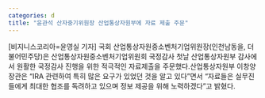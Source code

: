 ```yaml
---
categories: d
title: "윤관석 산자중기위원장 산업통상자원부에 자료 제출 주문"
---
```

[비지니스코리아=윤영실 기자] 국회 산업통상자원중소벤처기업위원장(인천남동을, 더불어민주당)은 산업통상자원중소벤처기업위원회 국정감사 첫날 산업통상자원부 감사에서 원활한 국정감사 진행을 위한 적극적인 자료제출을 주문했다.산업통상자원부 이창양 장관은 “IRA 관련하여 특히 많은 요구가 있었던 것을 알고 있다”면서 “자료들은 실무진들에게 최대한 협조를 독려하고 있으며 정보 제공을 위해 노력하겠다”고 밝혔다.